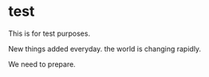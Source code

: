 # test
This is for test purposes.

New things added everyday. the world is changing rapidly.

We need to prepare.

